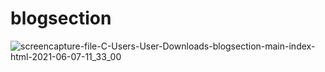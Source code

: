 # blogsection
![screencapture-file-C-Users-User-Downloads-blogsection-main-index-html-2021-06-07-11_33_00](https://user-images.githubusercontent.com/64583663/120963875-2e388a80-c784-11eb-96fb-4d0976291cab.png)
